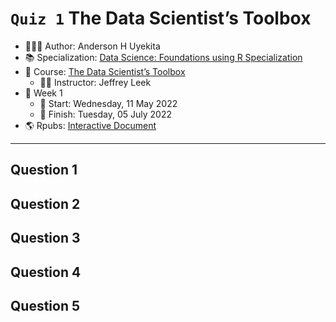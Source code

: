 `Quiz 1` The Data Scientist’s Toolbox
================

-   👨🏻‍💻 Author: Anderson H Uyekita
-   📚 Specialization: <a
    href="https://www.coursera.org/specializations/data-science-foundations-r"
    target="_blank" rel="noopener">Data Science: Foundations using R
    Specialization</a>
-   📖 Course:
    <a href="https://www.coursera.org/learn/data-scientists-tools"
    target="_blank" rel="noopener">The Data Scientist’s Toolbox</a>
    -   🧑‍🏫 Instructor: Jeffrey Leek
-   📆 Week 1
    -   🚦 Start: Wednesday, 11 May 2022
    -   🏁 Finish: Tuesday, 05 July 2022
-   🌎 Rpubs: [Interactive
    Document](https://rpubs.com/AndersonUyekita/quiz-1_the-data-scientist’s-toolbox)

------------------------------------------------------------------------

## Question 1

## Question 2

## Question 3

## Question 4

## Question 5
